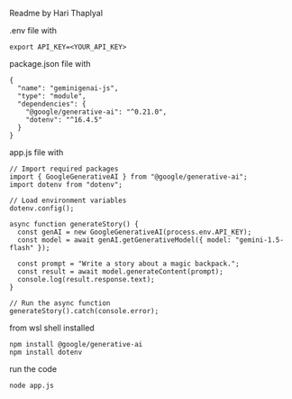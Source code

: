 Readme by Hari Thaplyal

.env file with
``` 
export API_KEY=<YOUR_API_KEY>
```

package.json file with
```
{
  "name": "geminigenai-js",
  "type": "module",
  "dependencies": {
    "@google/generative-ai": "^0.21.0",
    "dotenv": "^16.4.5"
  }
}

```

app.js file with
```
// Import required packages
import { GoogleGenerativeAI } from "@google/generative-ai";
import dotenv from "dotenv";

// Load environment variables
dotenv.config();

async function generateStory() {
  const genAI = new GoogleGenerativeAI(process.env.API_KEY);
  const model = await genAI.getGenerativeModel({ model: "gemini-1.5-flash" });

  const prompt = "Write a story about a magic backpack.";
  const result = await model.generateContent(prompt);
  console.log(result.response.text);
}

// Run the async function
generateStory().catch(console.error);

```

from wsl shell installed
```
npm install @google/generative-ai
npm install dotenv
```


run the code
```
node app.js
```

